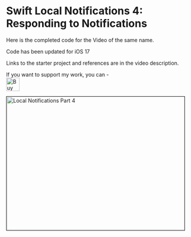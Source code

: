 # Swift Local Notifications 4: Responding to Notifications

Here is the completed code for the Video of the same name.

Code has been updated for iOS 17

Links to the starter project and references are in the video description.

If you want to support my work, you can - </br>
<a href='https://ko-fi.com/Z8Z22WRVG' target='_blank'><img height='36' style='border:0px;height:36px;' src='https://cdn.ko-fi.com/cdn/kofi3.png?v=2' border='0' alt='Buy Me a Coffee at ko-fi.com' /></a>

<a href="http://www.youtube.com/watch?feature=player_embedded&v=3il8Ywnk4Dw" target="_blank"><img src="http://img.youtube.com/vi/3il8Ywnk4Dw/0.jpg" 
alt="Local Notifications Part 4" width="480" height="360" border="1" /></a>